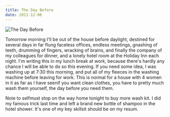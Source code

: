 ```yaml
---
title: The Day Before
date: 2011-12-06
---
```


![The Day Before](https://source.unsplash.com/4v9Kk01mEbY/1600x900)

Tomorrow morning I'll be out of the house before daylight, destined for several days in far flung faceless offices, endless meetings, gnashing of teeth, drumming of fingers, wracking of brains, and finally the company of my colleagues for dinner, and a lonely hotel room at the Holiday Inn each night. I'm writing this in my lunch break at work, because there's hardly any chance I will be able to do so this evening. If you need some idea, I was washing up at 7:30 this morning, and put all of my fleeces in the washing machine before leaving for work. This is normal for a house with 4 women in it as far as I have seenif you want clean clothes, you have to pretty much wash them yourself, the day before you need them.

Note to selfmust stop on the way home tonight to buy more wash kit. I did my famous trick last time and left a brand new bottle of shampoo in the hotel shower. It's one of my key skillsit should be on my resum.